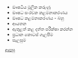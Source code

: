 * ඖෂධීය මූලික කරුණු
* ඖෂධ සංරචක කළමනාකරණය
* ඖෂධ කළමනාකරණය - බහු
* ආයතන
* ඇතුළත් කළ දත්ත පරීක්ෂා කරන්න
* ප්‍රධාන කොටස් ගැලපීම
* සැලසුම


[ආපසු](https://github.com/hmislk/hmis/wiki/%E0%B7%86%E0%B7%8F%E0%B6%B8%E0%B7%83%E0%B7%92%E0%B6%BA)
